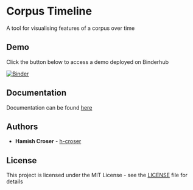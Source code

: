 # Corpus Timeline

A tool for visualising features of a corpus over time

## Demo

Click the button below to access a demo deployed on Binderhub

[![Binder](https://binderhub.atap-binder.cloud.edu.au/badge_logo.svg)](https://binderhub.atap-binder.cloud.edu.au/v2/gh/Australian-Text-Analytics-Platform/atap-corpus-timeline/main?labpath=corpus-timeline.ipynb)

## Documentation

Documentation can be found [here](https://australian-text-analytics-platform.github.io/atap-context-extractor/DOCS.html)

## Authors

  - **Hamish Croser** - [h-croser](https://github.com/h-croser)

## License

This project is licensed under the MIT License - see the [LICENSE](LICENSE) file for details
